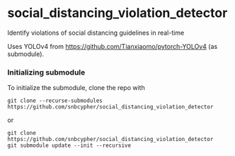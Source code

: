 # social_distancing_violation_detector
Identify violations of social distancing guidelines in real-time

<!-- Uses Scaled YOLOv4-CSP model from https://github.com/WongKinYiu/ScaledYOLOv4/tree/yolov4-csp -->
Uses YOLOv4 from https://github.com/Tianxiaomo/pytorch-YOLOv4 (as submodule). 

### Initializing submodule
To initialize the submodule, clone the repo with  

```
git clone --recurse-submodules https://github.com/snbcypher/social_distancing_violation_detector
```
or 
```
git clone https://github.com/snbcypher/social_distancing_violation_detector
git submodule update --init --recursive
```
